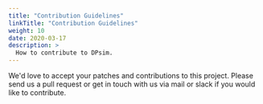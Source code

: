 ```yaml
---
title: "Contribution Guidelines"
linkTitle: "Contribution Guidelines"
weight: 10
date: 2020-03-17
description: >
  How to contribute to DPsim.
---
```


We'd love to accept your patches and contributions to this project. 
Please send us a pull request or get in touch with us via mail or slack if you would like to contribute.
